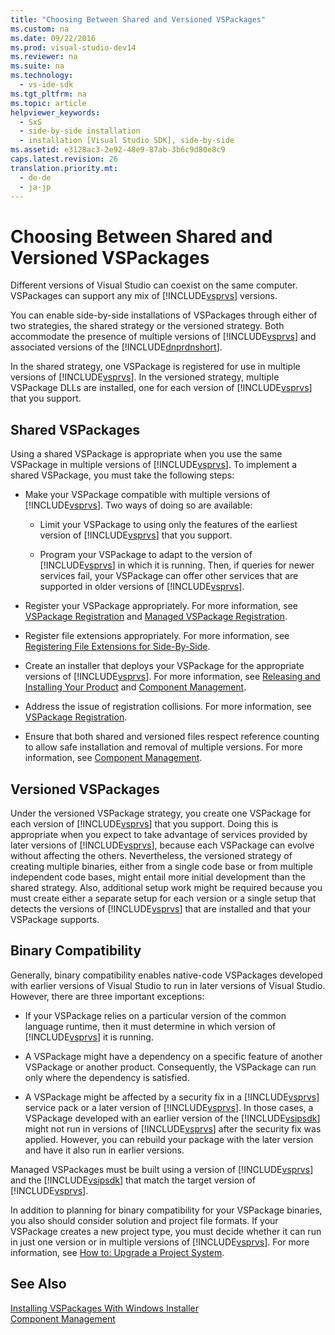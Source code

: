 ```yaml
---
title: "Choosing Between Shared and Versioned VSPackages"
ms.custom: na
ms.date: 09/22/2016
ms.prod: visual-studio-dev14
ms.reviewer: na
ms.suite: na
ms.technology: 
  - vs-ide-sdk
ms.tgt_pltfrm: na
ms.topic: article
helpviewer_keywords: 
  - SxS
  - side-by-side installation
  - installation [Visual Studio SDK], side-by-side
ms.assetid: e3128ac3-2e92-48e9-87ab-3b6c9d80e8c9
caps.latest.revision: 26
translation.priority.mt: 
  - de-de
  - ja-jp
---
```

# Choosing Between Shared and Versioned VSPackages
Different versions of Visual Studio can coexist on the same computer. VSPackages can support any mix of [!INCLUDE[vsprvs](../vs140/includes/vsprvs_md.md)] versions.  
  
 You can enable side-by-side installations of VSPackages through either of two strategies, the shared strategy or the versioned strategy. Both accommodate the presence of multiple versions of [!INCLUDE[vsprvs](../vs140/includes/vsprvs_md.md)] and associated versions of the [!INCLUDE[dnprdnshort](../vs140/includes/dnprdnshort_md.md)].  
  
 In the shared strategy, one VSPackage is registered for use in multiple versions of [!INCLUDE[vsprvs](../vs140/includes/vsprvs_md.md)]. In the versioned strategy, multiple VSPackage DLLs are installed, one for each version of [!INCLUDE[vsprvs](../vs140/includes/vsprvs_md.md)] that you support.  
  
## Shared VSPackages  
 Using a shared VSPackage is appropriate when you use the same VSPackage in multiple versions of [!INCLUDE[vsprvs](../vs140/includes/vsprvs_md.md)]. To implement a shared VSPackage, you must take the following steps:  
  
-   Make your VSPackage compatible with multiple versions of [!INCLUDE[vsprvs](../vs140/includes/vsprvs_md.md)]. Two ways of doing so are available:  
  
    -   Limit your VSPackage to using only the features of the earliest version of [!INCLUDE[vsprvs](../vs140/includes/vsprvs_md.md)] that you support.  
  
    -   Program your VSPackage to adapt to the version of [!INCLUDE[vsprvs](../vs140/includes/vsprvs_md.md)] in which it is running. Then, if queries for newer services fail, your VSPackage can offer other services that are supported in older versions of [!INCLUDE[vsprvs](../vs140/includes/vsprvs_md.md)].  
  
-   Register your VSPackage appropriately. For more information, see [VSPackage Registration](../vs140/vspackage-registration.md) and [Managed VSPackage Registration](assetId:///f69e0ea3-6a92-4639-8ca9-4c9c210e58a1).  
  
-   Register file extensions appropriately. For more information, see [Registering File Extensions for Side-By-Side](../vs140/registering-file-name-extensions-for-side-by-side-deployments.md).  
  
-   Create an installer that deploys your VSPackage for the appropriate versions of [!INCLUDE[vsprvs](../vs140/includes/vsprvs_md.md)]. For more information, see [Releasing and Installing Your Product](../vs140/installing-vspackages-with-windows-installer.md) and [Component Management](../vs140/component-management.md).  
  
-   Address the issue of registration collisions. For more information, see [VSPackage Registration](../vs140/vspackage-registration.md).  
  
-   Ensure that both shared and versioned files respect reference counting to allow safe installation and removal of multiple versions. For more information, see [Component Management](../vs140/component-management.md).  
  
## Versioned VSPackages  
 Under the versioned VSPackage strategy, you create one VSPackage for each version of [!INCLUDE[vsprvs](../vs140/includes/vsprvs_md.md)] that you support. Doing this is appropriate when you expect to take advantage of services provided by later versions of [!INCLUDE[vsprvs](../vs140/includes/vsprvs_md.md)], because each VSPackage can evolve without affecting the others. Nevertheless, the versioned strategy of creating multiple binaries, either from a single code base or from multiple independent code bases, might entail more initial development than the shared strategy. Also, additional setup work might be required because you must create either a separate setup for each version or a single setup that detects the versions of [!INCLUDE[vsprvs](../vs140/includes/vsprvs_md.md)] that are installed and that your VSPackage supports.  
  
## Binary Compatibility  
 Generally, binary compatibility enables native-code VSPackages developed with earlier versions of Visual Studio to run in later versions of Visual Studio. However, there are three important exceptions:  
  
-   If your VSPackage relies on a particular version of the common language runtime, then it must determine in which version of [!INCLUDE[vsprvs](../vs140/includes/vsprvs_md.md)] it is running.  
  
-   A VSPackage might have a dependency on a specific feature of another VSPackage or another product. Consequently, the VSPackage can run only where the dependency is satisfied.  
  
-   A VSPackage might be affected by a security fix in a [!INCLUDE[vsprvs](../vs140/includes/vsprvs_md.md)] service pack or a later version of [!INCLUDE[vsprvs](../vs140/includes/vsprvs_md.md)]. In those cases, a VSPackage developed with an earlier version of the [!INCLUDE[vsipsdk](../vs140/includes/vsipsdk_md.md)] might not run in versions of [!INCLUDE[vsprvs](../vs140/includes/vsprvs_md.md)] after the security fix was applied. However, you can rebuild your package with the later version and have it also run in earlier versions.  
  
 Managed VSPackages must be built using a version of [!INCLUDE[vsprvs](../vs140/includes/vsprvs_md.md)] and the [!INCLUDE[vsipsdk](../vs140/includes/vsipsdk_md.md)] that match the target version of [!INCLUDE[vsprvs](../vs140/includes/vsprvs_md.md)].  
  
 In addition to planning for binary compatibility for your VSPackage binaries, you also should consider solution and project file formats. If your VSPackage creates a new project type, you must decide whether it can run in just one version or in multiple versions of [!INCLUDE[vsprvs](../vs140/includes/vsprvs_md.md)]. For more information, see [How to: Upgrade a Project System](../vs140/upgrading-custom-projects.md).  
  
## See Also  
 [Installing VSPackages With Windows Installer](../vs140/installing-vspackages-with-windows-installer.md)   
 [Component Management](../vs140/component-management.md)